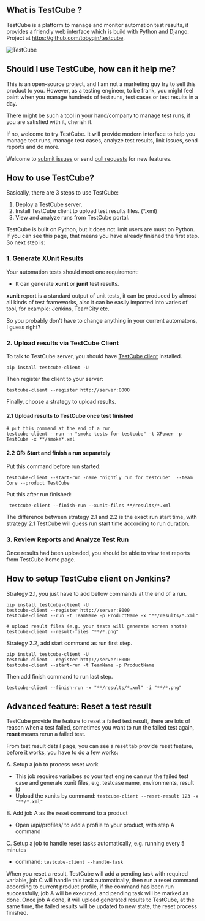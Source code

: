 ## What is TestCube ?

TestCube is a platform to manage and monitor automation test results, it provides a friendly web interface which is build with Python and Django. Project at https://github.com/tobyqin/testcube.

![TestCube](/static/images/testcube-overview.png)

## Should I use TestCube, how can it help me?

This is an open-source project, and I am not a marketing guy try to sell this product to you. However, as a testing engineer, to be frank, you might feel paint when you manage hundreds of test runs, test cases or test results in a day.

There might be such a tool in your hand/company to manage test runs, if you are satisfied with it, cherish it.

If no, welcome to try TestCube. It will provide modern interface to help you manage test runs, manage test cases, analyze test results, link issues, send reports and do more. 

Welcome to [submit issues](https://github.com/tobyqin/testcube/issues) or send [pull requests](https://github.com/tobyqin/testcube/pulls) for new features.

## How to use TestCube?

Basically, there are 3 steps to use TestCube:

1. Deploy a TestCube server.
2. Install TestCube client to upload test results files. (*.xml)
3. View and analyze runs from TestCube portal.

TestCube is built on Python, but it does not limit users are must on Python. If you can see this page, that means you have already finished the first step. So next step is:

### 1. Generate XUnit Results

Your automation tests should meet one requirement:

- It can generate **xunit**  or **junit** test results.

**xunit** report is a standard output of unit tests, it can be produced by almost all kinds of test frameworks, also it can be easily imported into varies of tool, for example: Jenkins, TeamCity etc.

So you probably don't have to change anything in your current automatons, I guess right? 

### 2. Upload results via TestCube Client

To talk to TestCube server, you should have [TestCube client](https://github.com/tobyqin/testcube-client) installed.

```
pip install testcube-client -U
```

Then register the client to your server:

```
testcube-client --register http://server:8000
```

Finally, choose a strategy to upload results.

#### 2.1 Upload results to TestCube once test finished

```
# put this command at the end of a run
testcube-client --run -n "smoke tests for testcube" -t XPower -p TestCube -x **/smoke*.xml
```

#### 2.2 OR: Start and finish a run separately

Put this command before run started:

```
testcube-client --start-run -name "nightly run for testcube"  --team Core --product TestCube
```

Put this after run finished:

```
 testcube-client --finish-run --xunit-files **/results/*.xml
```

The difference between strategy 2.1 and 2.2 is the exact run start time, with strategy 2.1 TestCube will guess run start time according to run duration.

### 3. Review Reports and Analyze Test Run

Once results had been uploaded, you should be able to view test reports from TestCube home page.


## How to setup TestCube client on Jenkins?

Strategy 2.1, you just have to add bellow commands at the end of a run.

```
pip install testcube-client -U
testcube-client --register http://server:8000
testcube-client --run -t TeamName -p ProductName -x "**/results/*.xml"

# upload result files (e.g. your tests will generate screen shots)
testcube-client --result-files "**/*.png"
```

Strategy 2.2, add start command as run first step.

```
pip install testcube-client -U
testcube-client --register http://server:8000
testcube-client --start-run -t TeamName -p ProductName
```

Then add finish command to run last step.

```
testcube-client --finish-run -x "**/results/*.xml" -i "**/*.png"
```

## Advanced feature: Reset a test result

TestCube provide the feature to reset a failed test result, there are lots of reason when a test failed, sometimes you want to run the failed test again, **reset** means rerun a failed test.

From test result detail page, you can see a reset tab provide reset feature, before it works, you have to do a few works:

A. Setup a job to process reset work
  - This job requires varialbes so your test engine can run the failed test case and generate xunit files, e.g. testcase name, environments, result id
  - Upload the xunits by command: `testcube-client --reset-result 123 -x "**/*.xml"`

B. Add job A as the reset command to a product
  - Open /api/profiles/ to add a profile to your product, with step A command

C. Setup a job to handle reset tasks automatically, e.g. running every 5 minutes
  - command: `testcube-client --handle-task`

When you reset a result, TestCube will add a pending task with required variable, job C will handle this task automatically, then run a reset command according to current product profile, if the command has been run successfully, job A will be executed, and pending task will be marked as done. Once job A done, it will upload generated results to TestCube, at the same time, the failed results will be updated to new state, the reset process finished.

